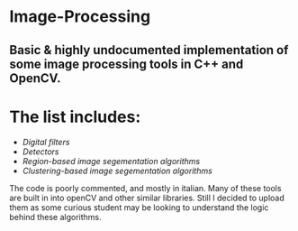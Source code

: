 

# Image-Processing

## Basic &amp; highly undocumented implementation of some image processing tools in C++ and OpenCV.

# The list includes:

- *Digital filters*
- *Detectors*
- *Region-based image segementation algorithms*
- *Clustering-based image segementation algorithms*

The code is poorly commented, and mostly in italian. Many of these tools are built in into openCV and other similar libraries.
Still I decided to upload them as some curious student may be looking to understand the logic behind these algorithms.

